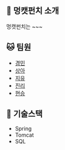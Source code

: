 ## 🐶 멍캣펀치 소개
멍캣펀치는 ~~~

## 🐱 팀원  
- [경민](https://github.com/)
- [상아](https://github.com/)
- [지유](https://github.com/)
- [진리](https://github.com/)
- [현승](https://github.com/)

## 🐤 기술스택
- Spring 
- Tomcat
- SQL
